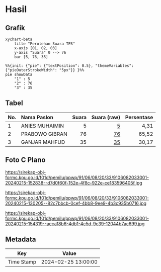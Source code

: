 # Hasil

## Grafik

```mermaid
xychart-beta
    title "Perolehan Suara TPS"
    x-axis [01, 02, 03]
    y-axis "Suara" 0 --> 76
    bar [5, 76, 35]
```

```mermaid
%%{init: {"pie": {"textPosition": 0.5}, "themeVariables": {"pieOuterStrokeWidth": "5px"}} }%%
pie showData
    "1" : 5
    "2" : 76
    "3" : 35
```

## Tabel

| No. | Nama Paslon    | Suara | Suara (raw) | Persentase |
|:--- |:-------------- | -----:| -----------:| ----------:|
| 1   | ANIES MUHAIMIN | 5     | [5][p-1]    | 4,31       |
| 2   | PRABOWO GIBRAN | 76    | [76][p-2]   | 65,52      |
| 3   | GANJAR MAHFUD  | 35    | [35][p-3]   | 30,17      |


[p-1]: https://github.com/gigit-pemilu/pemilu-2024-91-papua/blob/main/pilpres/hitung-suara/sub/91-papua/sub/06-biak-numfor/sub/08-biak-barat/sub/2033-sopendo-sup-karkir/sub/001-tps/sub/paslon-1.txt
[p-2]: https://github.com/gigit-pemilu/pemilu-2024-91-papua/blob/main/pilpres/hitung-suara/sub/91-papua/sub/06-biak-numfor/sub/08-biak-barat/sub/2033-sopendo-sup-karkir/sub/001-tps/sub/paslon-2.txt
[p-3]: https://github.com/gigit-pemilu/pemilu-2024-91-papua/blob/main/pilpres/hitung-suara/sub/91-papua/sub/06-biak-numfor/sub/08-biak-barat/sub/2033-sopendo-sup-karkir/sub/001-tps/sub/paslon-3.txt

## Foto C Plano

https://sirekap-obj-formc.kpu.go.id/f01d/pemilu/ppwp/91/06/08/20/33/9106082033001-20240215-152838--d7d0f60f-152e-4f8c-922e-ce183596405f.jpg

https://sirekap-obj-formc.kpu.go.id/f01d/pemilu/ppwp/91/06/08/20/33/9106082033001-20240215-130205--82c7bbcb-0cef-4bb8-9ee9-4b3c935b0716.jpg

https://sirekap-obj-formc.kpu.go.id/f01d/pemilu/ppwp/91/06/08/20/33/9106082033001-20240215-154319--aeca18b6-4db1-4c5d-9c39-12044b7ac699.jpg


## Metadata

| Key        | Value               |
| ---------- | ------------------- |
| Time Stamp | 2024-02-25 13:00:00 |



